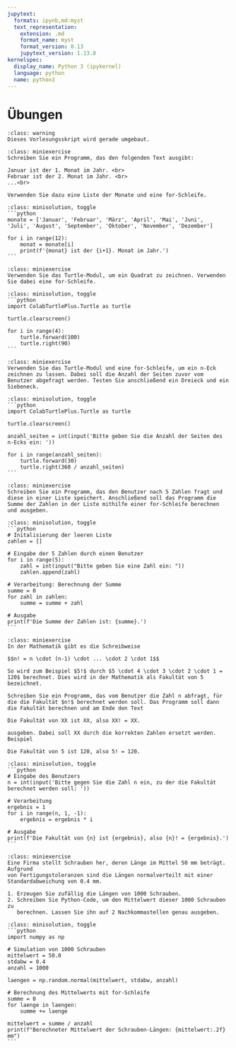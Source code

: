 ```yaml
---
jupytext:
  formats: ipynb,md:myst
  text_representation:
    extension: .md
    format_name: myst
    format_version: 0.13
    jupytext_version: 1.13.8
kernelspec:
  display_name: Python 3 (ipykernel)
  language: python
  name: python3
---
```


# Übungen

```{admonition} Hinweise zur Vorlesung Objektorientierte Programmierung im WiSe 2025/26
:class: warning
Dieses Vorlesungsskript wird gerade umgebaut.
```

```{admonition} Übung 4.1
:class: miniexercise
Schreiben Sie ein Programm, das den folgenden Text ausgibt:

Januar ist der 1. Monat im Jahr. <br>
Februar ist der 2. Monat im Jahr. <br>
...<br>

Verwenden Sie dazu eine Liste der Monate und eine for-Schleife.
```

````{admonition} Lösung
:class: minisolution, toggle
```python
monate = ['Januar', 'Februar', 'März', 'April', 'Mai', 'Juni', 
'Juli', 'August', 'September', 'Oktober', 'November', 'Dezember']

for i in range(12):
    monat = monate[i]
    print(f'{monat} ist der {i+1}. Monat im Jahr.')
```
````

```{admonition} Übung 4.2
:class: miniexercise
Verwenden Sie das Turtle-Modul, um ein Quadrat zu zeichnen. Verwenden Sie dabei eine for-Schleife.
```

````{admonition} Lösung
:class: minisolution, toggle
```python
import ColabTurtlePlus.Turtle as turtle

turtle.clearscreen()

for i in range(4):
    turtle.forward(100)
    turtle.right(90)
```
````

```{admonition} Übung 4.3
:class: miniexercise
Verwenden Sie das Turtle-Modul und eine for-Schleife, um ein n-Eck zeichnen zu lassen. Dabei soll die Anzahl der Seiten zuvor vom Benutzer abgefragt werden. Testen Sie anschließend ein Dreieck und ein Siebeneck.
```

````{admonition} Lösung
:class: minisolution, toggle
```python
import ColabTurtlePlus.Turtle as turtle

turtle.clearscreen()

anzahl_seiten = int(input('Bitte geben Sie die Anzahl der Seiten des n-Ecks ein: '))

for i in range(anzahl_seiten):
    turtle.forward(30)
    turtle.right(360 / anzahl_seiten)
```
````

```{admonition} Übung 4.4
:class: miniexercise
Schreiben Sie ein Programm, das den Benutzer nach 5 Zahlen fragt und diese in einer Liste speichert. Anschließend soll das Programm die Summe der Zahlen in der Liste mithilfe einer for-Schleife berechnen und ausgeben.
```

````{admonition} Lösung
:class: minisolution, toggle
```python
# Initalisierung der leeren Liste
zahlen = []

# Eingabe der 5 Zahlen durch einen Benutzer
for i in range(5):
    zahl = int(input("Bitte geben Sie eine Zahl ein: "))
    zahlen.append(zahl)

# Verarbeitung: Berechnung der Summe
summe = 0
for zahl in zahlen:
    summe = summe + zahl

# Ausgabe
print(f'Die Summe der Zahlen ist: {summe}.')
```
````

```{admonition} Übung 4.5
:class: miniexercise
In der Mathematik gibt es die Schreibweise

$$n! = n \cdot (n-1) \cdot ... \cdot 2 \cdot 1$$

So wird zum Beispiel $5!$ durch $5 \cdot 4 \cdot 3 \cdot 2 \cdot 1 = 120$ berechnet. Dies wird in der Mathematik als Fakultät von 5 bezeichnet.

Schreiben Sie ein Programm, das vom Benutzer die Zahl n abfragt, für die die Fakultät $n!$ berechnet werden soll. Das Programm soll dann die Fakultät berechnen und am Ende den Text

Die Fakultät von XX ist XX, also XX! = XX.

ausgeben. Dabei soll XX durch die korrekten Zahlen ersetzt werden. Beispiel

Die Fakultät von 5 ist 120, also 5! = 120.
```

````{admonition} Lösung
:class: minisolution, toggle
```python
# Eingabe des Benutzers
n = int(input('Bitte gegen Sie die Zahl n ein, zu der die Fakultät berechnet werden soll: '))

# Verarbeitung
ergebnis = 1
for i in range(n, 1, -1):
    ergebnis = ergebnis * i

# Ausgabe
print(f'Die Fakultät von {n} ist {ergebnis}, also {n}! = {ergebnis}.') 
```
````

```{admonition} Übung 4.6
:class: miniexercise
Eine Firma stellt Schrauben her, deren Länge im Mittel 50 mm beträgt. Aufgrund
von Fertigungstoleranzen sind die Längen normalverteilt mit einer
Standardabweichung von 0.4 mm.

1. Erzeugen Sie zufällig die Längen von 1000 Schrauben.
2. Schreiben Sie Python-Code, um den Mittelwert dieser 1000 Schrauben zu
   berechnen. Lassen Sie ihn auf 2 Nachkommastellen genau ausgeben.
```

````{admonition} Lösung
:class: minisolution, toggle
```python
import numpy as np

# Simulation von 1000 Schrauben
mittelwert = 50.0
stdabw = 0.4
anzahl = 1000

laengen = np.random.normal(mittelwert, stdabw, anzahl)

# Berechnung des Mittelwerts mit for-Schleife
summe = 0
for laenge in laengen:
    summe += laenge

mittelwert = summe / anzahl
print(f"Berechneter Mittelwert der Schrauben-Längen: {mittelwert:.2f} mm")
```
````
